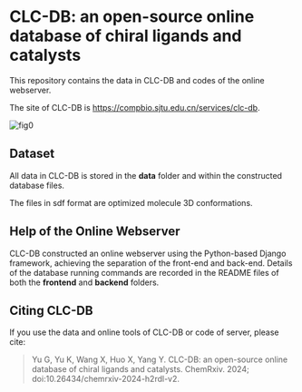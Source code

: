# CLC-DB: an open-source online database of chiral ligands and catalysts

This repository contains the data in CLC-DB and codes of the online webserver.

The site of CLC-DB is https://compbio.sjtu.edu.cn/services/clc-db.

![fig0](D:\github\clc-db\fig0.png)

## Dataset

All data in CLC-DB is stored in the **data** folder and within the constructed database files.

The files in sdf format are optimized molecule 3D conformations.

## Help of the Online Webserver

CLC-DB constructed an online webserver using the Python-based Django framework, achieving the separation of the front-end and back-end. Details of the database running commands are recorded in the README files of both the **frontend** and **backend** folders.

## Citing CLC-DB

If you use the data and online tools of CLC-DB or code of server, please cite:

> Yu G, Yu K, Wang X, Huo X, Yang Y. CLC-DB: an open-source online database of chiral ligands and catalysts. ChemRxiv. 2024; doi:10.26434/chemrxiv-2024-h2rdl-v2.

